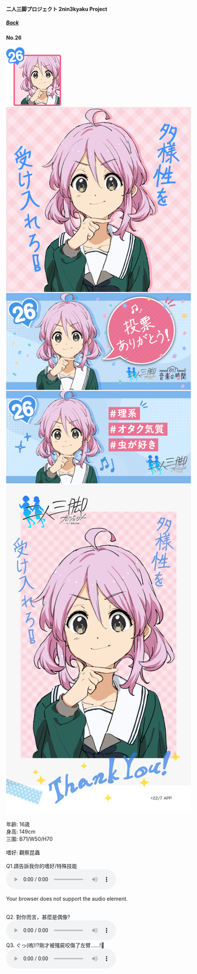 #### 二人三脚プロジェクト 2nin3kyaku Project
##### [Back](2nin3kyaku_List.md)

#### No.26
<img src="../../../Img/Nanaon/2nin3kyaku/26/26_thumb.png"><br>
<img src="../../../Img/Nanaon/2nin3kyaku/26/26_main.png"><br>
<img src="../../../Img/Nanaon/2nin3kyaku/26/26_thanks.png"><br>
<img src="../../../Img/Nanaon/2nin3kyaku/26/26_desc.png"><br>
<img src="../../../Img/Nanaon/2nin3kyaku/26/26_wallpaper.jpg"><br>
<br>
年齡: 16歳<br>
身高: 149cm<br>
三圍: B71/W50/H70<br>
<br>
嗜好: 觀察昆蟲<br>
<br>
Q1.請告訴我你的嗜好/特殊技能<br>
<audio controls="controls">
  <source type="audio/mp3" src="../../../Resources/2nin3kyaku/No26_voice_1.mp3"></source>
  <p>Your browser does not support the audio element.</p>
</audio><br>
Q2. 對你而言，甚麼是偶像? <br>
<audio controls="controls">
  <source type="audio/mp3" src="../../../Resources/2nin3kyaku/No26_voice_2.mp3"></source>
  <p>Your browser does not support the audio element.</p>
</audio><br>
Q3. ぐっ(嗚)!?剛才被殭屍咬傷了左臂……!🧟 <br>
<audio controls="controls">
  <source type="audio/mp3" src="../../../Resources/2nin3kyaku/No26_voice_3.mp3"></source>
  <p>Your browser does not support the audio element.</p>
</audio><br>
